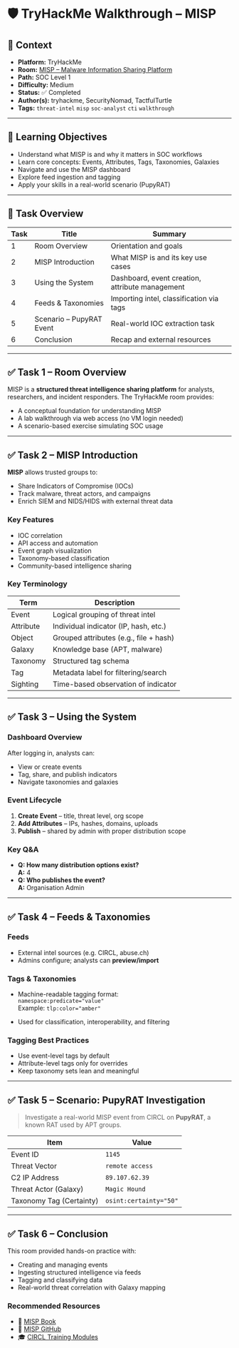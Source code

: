 
# 🛡️ TryHackMe Walkthrough – MISP

## 📌 Context

- **Platform:** TryHackMe  
- **Room:** [MISP – Malware Information Sharing Platform](https://tryhackme.com/room/misp)  
- **Path:** SOC Level 1  
- **Difficulty:** Medium  
- **Status:** ✅ Completed  
- **Author(s):** tryhackme, SecurityNomad, TactfulTurtle  
- **Tags:** `threat-intel` `misp` `soc-analyst` `cti` `walkthrough`  

---

## 🧠 Learning Objectives

- Understand what MISP is and why it matters in SOC workflows  
- Learn core concepts: Events, Attributes, Tags, Taxonomies, Galaxies  
- Navigate and use the MISP dashboard  
- Explore feed ingestion and tagging  
- Apply your skills in a real-world scenario (PupyRAT)  

---

## 🧩 Task Overview

| Task | Title                       | Summary                                         |
|------|-----------------------------|-------------------------------------------------|
| 1    | Room Overview               | Orientation and goals                           |
| 2    | MISP Introduction           | What MISP is and its key use cases              |
| 3    | Using the System            | Dashboard, event creation, attribute management |
| 4    | Feeds & Taxonomies          | Importing intel, classification via tags        |
| 5    | Scenario – PupyRAT Event    | Real-world IOC extraction task                  |
| 6    | Conclusion                  | Recap and external resources                    |

---

## ✅ Task 1 – Room Overview

MISP is a **structured threat intelligence sharing platform** for analysts, researchers, and incident responders. The TryHackMe room provides:

- A conceptual foundation for understanding MISP  
- A lab walkthrough via web access (no VM login needed)  
- A scenario-based exercise simulating SOC usage  

---

## ✅ Task 2 – MISP Introduction

**MISP** allows trusted groups to:

- Share Indicators of Compromise (IOCs)  
- Track malware, threat actors, and campaigns  
- Enrich SIEM and NIDS/HIDS with external threat data  

### Key Features

- IOC correlation  
- API access and automation  
- Event graph visualization  
- Taxonomy-based classification  
- Community-based intelligence sharing  

### Key Terminology

| Term        | Description                         |
|-------------|-------------------------------------|
| Event       | Logical grouping of threat intel    |
| Attribute   | Individual indicator (IP, hash, etc.) |
| Object      | Grouped attributes (e.g., file + hash) |
| Galaxy      | Knowledge base (APT, malware)       |
| Taxonomy    | Structured tag schema               |
| Tag         | Metadata label for filtering/search |
| Sighting    | Time-based observation of indicator |

---

## ✅ Task 3 – Using the System

### Dashboard Overview

After logging in, analysts can:

- View or create events  
- Tag, share, and publish indicators  
- Navigate taxonomies and galaxies  

### Event Lifecycle

1. **Create Event** – title, threat level, org scope  
2. **Add Attributes** – IPs, hashes, domains, uploads  
3. **Publish** – shared by admin with proper distribution scope  

### Key Q&A

- **Q: How many distribution options exist?**  
  **A:** 4  
- **Q: Who publishes the event?**  
  **A:** Organisation Admin  

---

## ✅ Task 4 – Feeds & Taxonomies

### Feeds

- External intel sources (e.g. CIRCL, abuse.ch)  
- Admins configure; analysts can **preview/import**

### Tags & Taxonomies

- Machine-readable tagging format:  
  `namespace:predicate="value"`  
  Example: `tlp:color="amber"`

- Used for classification, interoperability, and filtering

### Tagging Best Practices

- Use event-level tags by default  
- Attribute-level tags only for overrides  
- Keep taxonomy sets lean and meaningful  

---

## ✅ Task 5 – Scenario: PupyRAT Investigation

> Investigate a real-world MISP event from CIRCL on **PupyRAT**, a known RAT used by APT groups.

| Item                                | Value                           |
|-------------------------------------|----------------------------------|
| Event ID                            | `1145`                          |
| Threat Vector                       | `remote access`                 |
| C2 IP Address                       | `89.107.62.39`                  |
| Threat Actor (Galaxy)              | `Magic Hound`                   |
| Taxonomy Tag (Certainty)           | `osint:certainty="50"`         |

---

## ✅ Task 6 – Conclusion

This room provided hands-on practice with:

- Creating and managing events  
- Ingesting structured intelligence via feeds  
- Tagging and classifying data  
- Real-world threat correlation with Galaxy mapping  

### Recommended Resources

- 📘 [MISP Book](https://www.misp-project.org/book/)  
- 💾 [MISP GitHub](https://github.com/MISP/MISP)  
- 🎓 [CIRCL Training Modules](https://www.circl.lu/services/misp-training/)  


